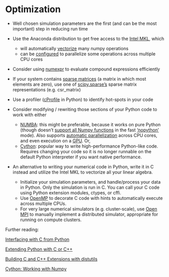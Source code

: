 # Optimization

- Well chosen simulation parameters are the first (and can be the most important) step in reducing run time
- Use the Anaconda distribution to get free access to the [Intel MKL](https://software.intel.com/en-us/mkl), which 
    - will automatically [vectorize](https://en.wikipedia.org/wiki/Vector_processor) many numpy operations
    - can be [configured](https://docs.anaconda.com/mkl-service/) to parallelize some operations across multiple CPU cores

- Consider using [numexpr](https://github.com/pydata/numexpr) to evaluate compound expressions efficiently

- If your system contains [sparse matrices](https://en.wikipedia.org/wiki/Sparse_matrix) (a matrix in which most elements are zero), use one of [scipy.sparse’s](https://docs.scipy.org/doc/scipy/reference/sparse.html) sparse matrix representations (e.g. csr_matrix)

- Use a profiler ([cProfile](https://docs.python.org/2/library/profile.html) in Python) to identify hot-spots in your code

- Consider modifying / rewriting those sections of your Python code to work with either
    - [NUMBA](http://numba.pydata.org/): this might be preferable, because it works on pure Python (though doesn’t [support all Numpy functions](http://numba.pydata.org/numba-doc/latest/reference/numpysupported.html) in the fast [‘nopython’](http://numba.pydata.org/numba-doc/latest/user/5minguide.html#what-is-nopython-mode) mode). Also supports [automatic parallelization](http://numba.pydata.org/numba-doc/latest/user/jit.html#parallel) across CPU cores, and even execution on a [GPU](http://numba.pydata.org/numba-doc/latest/user/5minguide.html#gpu-targets). Or,
    - [Cython](https://cython.readthedocs.io/en/latest/): popular way to write high-performance Python-like code. Requires changing your code so it is no longer runnable on the default Python interpreter if you want native performance.

- An alternative to writing your numerical code in Python, write it in C instead and utilize the Intel MKL to vectorize all your linear algebra.
    - Initialize your simulation parameters, and handle/process your data in Python. Only the simulation is run in C. You can call your C code using Python extension modules, ctypes, or cffi.
    - Use [OpenMP](https://en.wikipedia.org/wiki/OpenMP) to decorate C code with hints to automatically execute across multiple CPUs.
    - For very large numerical simulators (e.g. cluster-scale), use [Open MPI](https://en.wikipedia.org/wiki/Open_MPI) to manually implement a distributed simulator, appropriate for running on compute clusters.

Further reading:

[Interfacing with C from Python](https://scipy-lectures.org/advanced/interfacing_with_c/interfacing_with_c.html)

[Extending Python with C or C++](https://docs.python.org/2/extending/extending.html)

[Building C and C++ Extensions with distutils](https://docs.python.org/2/extending/building.html)

[Cython: Working with Numpy](https://cython.readthedocs.io/en/latest/src/userguide/numpy_tutorial.html)
